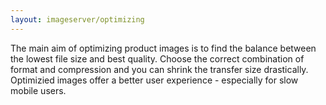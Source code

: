 ```yaml
---
layout: imageserver/optimizing
---
```

The main aim of optimizing product images is to find the balance between the lowest file size and best quality. Choose the correct combination of format and compression and you can shrink the transfer size drastically. Optimizied images offer a better user experience - especially for slow mobile users.
